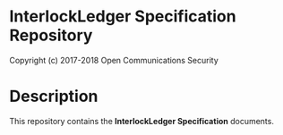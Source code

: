 # InterlockLedger Specification Repository
Copyright (c) 2017-2018 Open Communications Security

# Description

This repository contains the **InterlockLedger Specification** documents.
